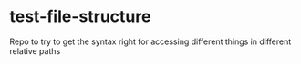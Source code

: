 # test-file-structure
Repo to try to get the syntax right for accessing different things in different relative paths

